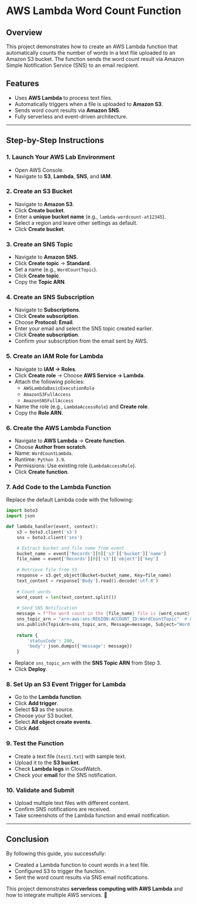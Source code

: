# AWS Lambda Word Count Function

## Overview
This project demonstrates how to create an AWS Lambda function that automatically counts the number of words in a text file uploaded to an Amazon S3 bucket. The function sends the word count result via Amazon Simple Notification Service (SNS) to an email recipient.

## Features
- Uses **AWS Lambda** to process text files.
- Automatically triggers when a file is uploaded to **Amazon S3**.
- Sends word count results via **Amazon SNS**.
- Fully serverless and event-driven architecture.

---

## Step-by-Step Instructions

### **1. Launch Your AWS Lab Environment**
- Open AWS Console.
- Navigate to **S3**, **Lambda**, **SNS**, and **IAM**.

### **2. Create an S3 Bucket**
- Navigate to **Amazon S3**.
- Click **Create bucket**.
- Enter a **unique bucket name** (e.g., `lambda-wordcount-at12345`).
- Select a region and leave other settings as default.
- Click **Create bucket**.

### **3. Create an SNS Topic**
- Navigate to **Amazon SNS**.
- Click **Create topic** → **Standard**.
- Set a name (e.g., `WordCountTopic`).
- Click **Create topic**.
- Copy the **Topic ARN**.

### **4. Create an SNS Subscription**
- Navigate to **Subscriptions**.
- Click **Create subscription**.
- Choose **Protocol: Email**.
- Enter your email and select the SNS topic created earlier.
- Click **Create subscription**.
- Confirm your subscription from the email sent by AWS.

### **5. Create an IAM Role for Lambda**
- Navigate to **IAM → Roles**.
- Click **Create role** → Choose **AWS Service → Lambda**.
- Attach the following policies:
  - `AWSLambdaBasicExecutionRole`
  - `AmazonS3FullAccess`
  - `AmazonSNSFullAccess`
- Name the role (e.g., `LambdaAccessRole`) and **Create role**.
- Copy the **Role ARN**.

### **6. Create the AWS Lambda Function**
- Navigate to **AWS Lambda** → **Create function**.
- Choose **Author from scratch**.
- Name: `WordCountLambda`.
- Runtime: `Python 3.9`.
- Permissions: Use existing role (`LambdaAccessRole`).
- Click **Create function**.

### **7. Add Code to the Lambda Function**
Replace the default Lambda code with the following:

```python
import boto3
import json

def lambda_handler(event, context):
    s3 = boto3.client('s3')
    sns = boto3.client('sns')

    # Extract bucket and file name from event
    bucket_name = event['Records'][0]['s3']['bucket']['name']
    file_name = event['Records'][0]['s3']['object']['key']
    
    # Retrieve file from S3
    response = s3.get_object(Bucket=bucket_name, Key=file_name)
    text_content = response['Body'].read().decode('utf-8')
    
    # Count words
    word_count = len(text_content.split())
    
    # Send SNS Notification
    message = f"The word count in the {file_name} file is {word_count}."
    sns_topic_arn = "arn:aws:sns:REGION:ACCOUNT_ID:WordCountTopic"  # Replace with actual ARN
    sns.publish(TopicArn=sns_topic_arn, Message=message, Subject="Word Count Result")
    
    return {
        'statusCode': 200,
        'body': json.dumps({'message': message})
    }
```
- Replace `sns_topic_arn` with the **SNS Topic ARN** from Step 3.
- Click **Deploy**.

### **8. Set Up an S3 Event Trigger for Lambda**
- Go to the **Lambda function**.
- Click **Add trigger**.
- Select **S3** as the source.
- Choose your S3 bucket.
- Select **All object create events**.
- Click **Add**.

### **9. Test the Function**
- Create a text file (`test1.txt`) with sample text.
- Upload it to the **S3 bucket**.
- Check **Lambda logs** in CloudWatch.
- Check your **email** for the SNS notification.

### **10. Validate and Submit**
- Upload multiple text files with different content.
- Confirm SNS notifications are received.
- Take screenshots of the Lambda function and email notification.

---

## **Conclusion**
By following this guide, you successfully:
- Created a Lambda function to count words in a text file.
- Configured S3 to trigger the function.
- Sent the word count results via SNS email notifications.

This project demonstrates **serverless computing with AWS Lambda** and how to integrate multiple AWS services. 🚀

